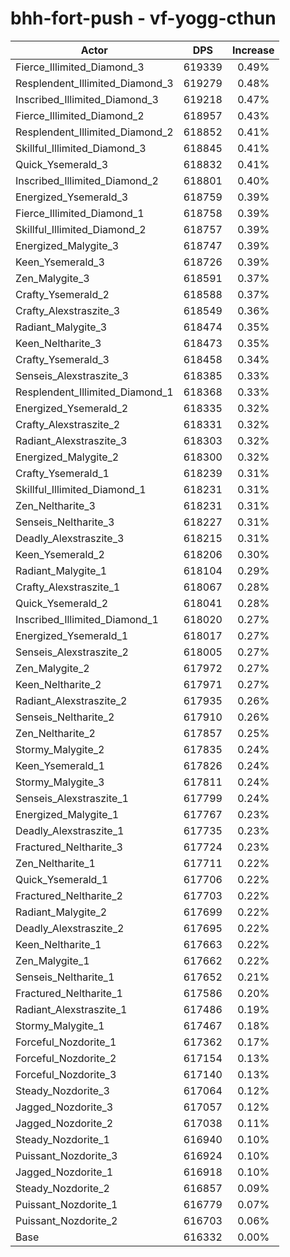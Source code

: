 # bhh-fort-push - vf-yogg-cthun
| Actor | DPS | Increase |
|---|:---:|:---:|
|Fierce_Illimited_Diamond_3|619339|0.49%|
|Resplendent_Illimited_Diamond_3|619279|0.48%|
|Inscribed_Illimited_Diamond_3|619218|0.47%|
|Fierce_Illimited_Diamond_2|618957|0.43%|
|Resplendent_Illimited_Diamond_2|618852|0.41%|
|Skillful_Illimited_Diamond_3|618845|0.41%|
|Quick_Ysemerald_3|618832|0.41%|
|Inscribed_Illimited_Diamond_2|618801|0.40%|
|Energized_Ysemerald_3|618759|0.39%|
|Fierce_Illimited_Diamond_1|618758|0.39%|
|Skillful_Illimited_Diamond_2|618757|0.39%|
|Energized_Malygite_3|618747|0.39%|
|Keen_Ysemerald_3|618726|0.39%|
|Zen_Malygite_3|618591|0.37%|
|Crafty_Ysemerald_2|618588|0.37%|
|Crafty_Alexstraszite_3|618549|0.36%|
|Radiant_Malygite_3|618474|0.35%|
|Keen_Neltharite_3|618473|0.35%|
|Crafty_Ysemerald_3|618458|0.34%|
|Senseis_Alexstraszite_3|618385|0.33%|
|Resplendent_Illimited_Diamond_1|618368|0.33%|
|Energized_Ysemerald_2|618335|0.32%|
|Crafty_Alexstraszite_2|618331|0.32%|
|Radiant_Alexstraszite_3|618303|0.32%|
|Energized_Malygite_2|618300|0.32%|
|Crafty_Ysemerald_1|618239|0.31%|
|Skillful_Illimited_Diamond_1|618231|0.31%|
|Zen_Neltharite_3|618231|0.31%|
|Senseis_Neltharite_3|618227|0.31%|
|Deadly_Alexstraszite_3|618215|0.31%|
|Keen_Ysemerald_2|618206|0.30%|
|Radiant_Malygite_1|618104|0.29%|
|Crafty_Alexstraszite_1|618067|0.28%|
|Quick_Ysemerald_2|618041|0.28%|
|Inscribed_Illimited_Diamond_1|618020|0.27%|
|Energized_Ysemerald_1|618017|0.27%|
|Senseis_Alexstraszite_2|618005|0.27%|
|Zen_Malygite_2|617972|0.27%|
|Keen_Neltharite_2|617971|0.27%|
|Radiant_Alexstraszite_2|617935|0.26%|
|Senseis_Neltharite_2|617910|0.26%|
|Zen_Neltharite_2|617857|0.25%|
|Stormy_Malygite_2|617835|0.24%|
|Keen_Ysemerald_1|617826|0.24%|
|Stormy_Malygite_3|617811|0.24%|
|Senseis_Alexstraszite_1|617799|0.24%|
|Energized_Malygite_1|617767|0.23%|
|Deadly_Alexstraszite_1|617735|0.23%|
|Fractured_Neltharite_3|617724|0.23%|
|Zen_Neltharite_1|617711|0.22%|
|Quick_Ysemerald_1|617706|0.22%|
|Fractured_Neltharite_2|617703|0.22%|
|Radiant_Malygite_2|617699|0.22%|
|Deadly_Alexstraszite_2|617695|0.22%|
|Keen_Neltharite_1|617663|0.22%|
|Zen_Malygite_1|617662|0.22%|
|Senseis_Neltharite_1|617652|0.21%|
|Fractured_Neltharite_1|617586|0.20%|
|Radiant_Alexstraszite_1|617486|0.19%|
|Stormy_Malygite_1|617467|0.18%|
|Forceful_Nozdorite_1|617362|0.17%|
|Forceful_Nozdorite_2|617154|0.13%|
|Forceful_Nozdorite_3|617140|0.13%|
|Steady_Nozdorite_3|617064|0.12%|
|Jagged_Nozdorite_3|617057|0.12%|
|Jagged_Nozdorite_2|617038|0.11%|
|Steady_Nozdorite_1|616940|0.10%|
|Puissant_Nozdorite_3|616924|0.10%|
|Jagged_Nozdorite_1|616918|0.10%|
|Steady_Nozdorite_2|616857|0.09%|
|Puissant_Nozdorite_1|616779|0.07%|
|Puissant_Nozdorite_2|616703|0.06%|
|Base|616332|0.00%|
